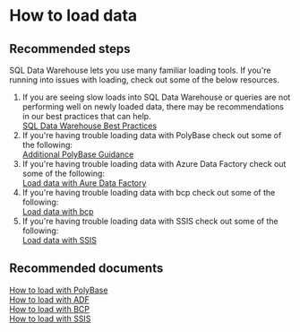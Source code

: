 <properties
	pageTitle="How to load data"
	description="How to load data"
	service="microsoft.sql"
	resource="servers"
	authors="kasparks"
	displayOrder="3"
	selfHelpType="resource"
	supportTopicIds=""
	resourceTags="datawarehouse"
	productPesIds=""
	cloudEnvironments="public"
/>

# How to load data

## **Recommended steps**
SQL Data Warehouse lets you use many familiar loading tools. If you're running into issues with loading, check out some of the below resources.

1. If you are seeing slow loads into SQL Data Warehouse or queries are not performing well on newly loaded data, there may be recommendations in our best practices that can help.<br>
[SQL Data Warehouse Best Practices](https://azure.microsoft.com/documentation/articles/sql-data-warehouse-best-practices/)
2. If you're having trouble loading data with PolyBase check out some of the following:<br>
[Additional PolyBase Guidance](https://azure.microsoft.com/documentation/articles/sql-data-warehouse-load-polybase-guide/)
3. If you're having trouble loading data with Azure Data Factory check out some of the following:<br>
[Load data with Aure Data Factory](https://azure.microsoft.com/documentation/articles/sql-data-warehouse-load-from-azure-blob-storage-with-data-factory/)
4. If you're having trouble loading data with bcp check out some of the following:<br>
[Load data with bcp](https://azure.microsoft.com/documentation/articles/sql-data-warehouse-load-from-sql-server-with-bcp/)
5. If you're having trouble loading data with SSIS check out some of the following:<br>
[Load data with SSIS](https://azure.microsoft.com/documentation/articles/sql-data-warehouse-load-from-sql-server-with-integration-services/)

## **Recommended documents**
[How to load with PolyBase](https://azure.microsoft.com/documentation/articles/sql-data-warehouse-get-started-load-with-polybase/)<br>
[How to load with ADF](https://azure.microsoft.com/documentation/articles/sql-data-warehouse-get-started-load-with-azure-data-factory/)<br>
[How to load with BCP](https://azure.microsoft.com/documentation/articles/sql-data-warehouse-load-with-bcp/)<br>
[How to load with SSIS](https://azure.microsoft.com/documentation/articles/sql-data-warehouse-load-from-sql-server-with-integration-services/)
